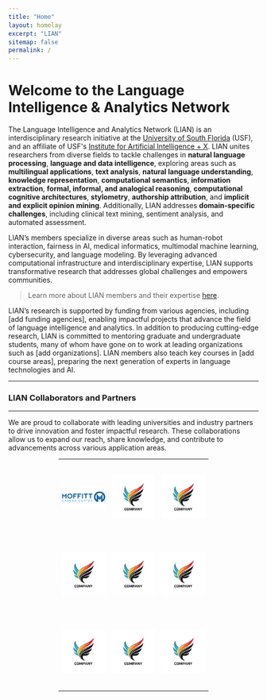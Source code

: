 ```yaml
---
title: "Home"
layout: homelay
excerpt: "LIAN"
sitemap: false
permalink: /
---
```


# Welcome to the Language Intelligence & Analytics Network

The Language Intelligence and Analytics Network (LIAN) is an interdisciplinary research initiative at the <a href="https://www.usf.edu/">University of South Florida</a> (USF), and an affiliate of USF's <a href="https://aix.eng.usf.edu/">Institute for Artificial Intelligence + X</a>. LIAN unites researchers from diverse fields to tackle challenges in **natural language processing**, **language and data intelligence**, exploring areas such as **multilingual applications**, **text analysis**, **natural language understanding**, **knowledge representation**, **computational semantics**, **information extraction**, **formal, informal, and analogical reasoning**, **computational cognitive architectures**, **stylometry**, **authorship attribution**, and **implicit and explicit opinion mining**. Additionally, LIAN addresses **domain-specific challenges**, including clinical text mining, sentiment analysis, and automated assessment. 

LIAN’s members specialize in diverse areas such as human-robot interaction, fairness in AI, medical informatics, multimodal machine learning, cybersecurity, and language modeling. By leveraging advanced computational infrastructure and interdisciplinary expertise, LIAN supports transformative research that addresses global challenges and empowers communities. 

> Learn more about LIAN members and their expertise [here](https://nlp-grp.github.io/team/).

LIAN’s research is supported by funding from various agencies, including [add funding agencies], enabling impactful projects that advance the field of language intelligence and analytics. In addition to producing cutting-edge research, LIAN is committed to mentoring graduate and undergraduate students, many of whom have gone on to work at leading organizations such as [add organizations]. LIAN members also teach key courses in [add course areas], preparing the next generation of experts in language technologies and AI.

---
### LIAN Collaborators and Partners
---

We are proud to collaborate with leading universities and industry partners to drive innovation and foster impactful research. These collaborations allow us to expand our reach, share knowledge, and contribute to advancements across various application areas.

<table style="width: 60%; margin: 0 auto; border-collapse: collapse; table-layout: fixed;">
  <tr>
    <td style="width: 33.33%; height: 150px; text-align: center;">
      <img src="/images/moffitt.jpg" alt="Moffitt" style="max-width: 100%; max-height: 100%;">
    </td>
    <td style="width: 33.33%; height: 150px; text-align: center;">
      <img src="/images/placeholder.jpg" alt="Image 2" style="max-width: 100%; max-height: 100%;">
    </td>
    <td style="width: 33.33%; height: 150px; text-align: center;">
      <img src="/images/placeholder.jpg" alt="Image 3" style="max-width: 100%; max-height: 100%;">
    </td>
  </tr>
  <tr>
    <td style="width: 33.33%; height: 150px; text-align: center;">
      <img src="/images/placeholder.jpg" alt="Image 4" style="max-width: 100%; max-height: 100%;">
    </td>
    <td style="width: 33.33%; height: 150px; text-align: center;">
      <img src="/images/placeholder.jpg" alt="Image 5" style="max-width: 100%; max-height: 100%;">
    </td>
    <td style="width: 33.33%; height: 150px; text-align: center;">
      <img src="/images/placeholder.jpg" alt="Image 6" style="max-width: 100%; max-height: 100%;">
    </td>
  </tr>
  <tr>
    <td style="width: 33.33%; height: 150px; text-align: center;">
      <img src="/images/placeholder.jpg" alt="Image 7" style="max-width: 100%; max-height: 100%;">
    </td>
    <td style="width: 33.33%; height: 150px; text-align: center;">
      <img src="/images/placeholder.jpg" alt="Image 8" style="max-width: 100%; max-height: 100%;">
    </td>
    <td style="width: 33.33%; height: 150px; text-align: center;">
      <img src="/images/placeholder.jpg" alt="Image 9" style="max-width: 100%; max-height: 100%;">
    </td>
  </tr>
</table>
